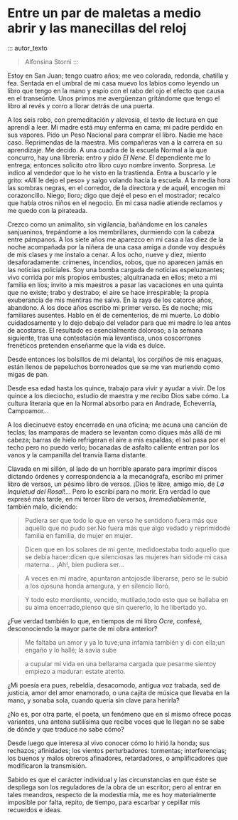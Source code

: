 # Entre un par de maletas a medio abrir y las manecillas del reloj
::: autor_texto
>Alfonsina Storni
:::


Estoy en San Juan; tengo cuatro años; me veo colorada, redonda, chatilla y fea. Sentada en el umbral de mi casa muevo los labios como leyendo un libro que tengo en la mano y espío con el rabo del ojo el efecto que causa en el transeúnte. Unos primos me avergüenzan gritándome que tengo el libro al revés y corro a llorar detrás de una puerta.


A los seis robo, con premeditación y alevosía, el texto de lectura en que aprendí a leer. Mi madre está muy enferma en cama; mi padre perdido en sus vapores. Pido un Peso Nacional para comprar el libro. Nadie me hace caso. Reprimendas de la maestra. Mis compañeras van a la carrera en su aprendizaje. Me decido. A una cuadra de la escuela Normal a la que concurro, hay una librería: entro y pido *El Nene*. El dependiente me lo entrega; entonces solicito otro libro cuyo nombre invento. Sorpresa. Le indico al vendedor que lo he visto en la trastienda. Entra a buscarlo y le grito: «Allí le dejo el peso» y salgo volando hacia la escuela. A la media hora las sombras negras, en el corredor, de la directora y de aquél, encogen mi corazoncillo. Niego; lloro; digo que dejé el peso en el mostrador; recalco que había otros niños en el negocio. En mi casa nadie atiende reclamos y me quedo con la pirateada.

Crezco como un animalito, sin vigilancia, bañándome en los canales sanjuaninos, trepándome a los membrillares, durmiendo con la cabeza entre pámpanos. A los siete años me aparezco en mi casa a las diez de la noche acompañada por la niñera de una casa amiga a donde voy después de mis clases y me instalo a cenar. A los ocho, nueve y diez, miento desaforadamente: crímenes, incendios, robos, que no aparecen jamás en las noticias policiales. Soy una bomba cargada de noticias espeluznantes; vivo corrida por mis propios embustes; alquitranada en ellos; meto a mi familia en líos; invito a mis maestros a pasar las vacaciones en una quinta que no existe; trabo y destrabo; el aire se hace irrespirable; la propia exuberancia de mis mentiras me salva. En la raya de los catorce años, abandono. A los doce años escribo mi primer verso. Es de noche; mis familiares ausentes. Hablo en él de cementerios, de mi muerte. Lo doblo cuidadosamente y lo dejo debajo del velador para que mi madre lo lea antes de acostarse. El resultado es esencialmente doloroso; a la semana siguiente, tras una contestación mía levantisca, unos coscorrones frenéticos pretenden enseñarme que la vida es dulce.

Desde entonces los bolsillos de mi delantal, los corpiños de mis enaguas, están llenos de papeluchos borroneados que se me van muriendo como migas de pan.

Desde esa edad hasta los quince, trabajo para vivir y ayudar a vivir. De los quince a los dieciocho, estudio de maestra y me recibo Dios sabe cómo. La cultura literaria que en la Normal absorbo para en Andrade, Echeverría, Campoamor\...

A los diecinueve estoy encerrada en una oficina; me acuna una canción de teclas; las mamparas de madera se levantan como diques más allá de mi cabeza; barras de hielo refrigeran el aire a mis espaldas; el sol pasa por el techo pero no puedo verlo; bocanadas de asfalto caliente entran por los vanos y la campanilla del tranvía llama distante.

Clavada en mi sillón, al lado de un horrible aparato para imprimir discos dictando órdenes y correspondencia a la mecanógrafa, escribo mi primer libro de versos, un pésimo libro de versos. ¡Dios te libre, amigo mío, de *La Inquietud del Rosal*!\... Pero lo escribí para no morir. Era verdad lo que expresé más tarde, en mi tercer libro de versos, *Irremediablemente*, también malo, diciendo:

> Pudiera ser que todo lo que en verso he sentidono fuera más que aquello que no pudo ser.No fuera más que algo vedado y reprimidode familia en familia, de mujer en mujer.

> Dicen que en los solares de mi gente, medidoestaba todo aquello que se debía hacer:dicen que silenciosas las mujeres han sidode mi casa materna\... ¡Ah!, bien pudiera ser\...

> A veces en mi madre, apuntaron antojosde liberarse, pero se le subió a los ojosuna honda amargura, y en silencio lloró.

> Y todo esto mordiente, vencido, mutilado,todo esto que se hallaba en su alma encerrado,pienso que sin quererlo, lo he libertado yo.

¿Fue verdad también lo que, en tiempos de mi libro *Ocre*, confesé, desconociendo la mayor parte de mi obra anterior?

> Me faltaba un amor y ya lo tuve;una infamia también y di con ella;un engaño y lo hallé; la savia sube

> a cupular mi vida en una bellarama cargada que pesarme sientoy empiezo a madurar: estate atento.

¿Mi poesía era pues, rebeldía, desacomodo, antigua voz trabada, sed de justicia, amor del amor enamorado, o una cajita de música que llevaba en la mano, y sonaba sola, cuando quería sin clave para herirla?

¿No es, por otra parte, el poeta, un fenómeno que en sí mismo ofrece pocas variantes, una antena sutilísima que recibe voces que le llegan no se sabe de dónde y que traduce no sabe cómo?

Desde luego que interesa al vivo conocer cómo lo hirió la honda; sus rechazos; afinidades; los vientos perturbadores: tormentas; interferencias; los buenos y malos obreros afinadores, retardadores, o amplificadores que modificaron la transmisión.

Sabido es que el carácter individual y las circunstancias en que éste se despliega son los reguladores de la obra de un escritor; pero al entrar en tales meandros, respecto de la modestia mía, me es hoy materialmente imposible por falta, repito, de tiempo, para escarbar y cepillar mis recuerdos e ideas.
